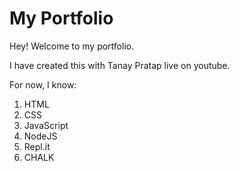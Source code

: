 # My Portfolio

Hey! Welcome to my portfolio.

I have created this with Tanay Pratap live on youtube.

For now, I know:

1. HTML
1. CSS
1. JavaScript
1. NodeJS
1. Repl.it
1. CHALK
